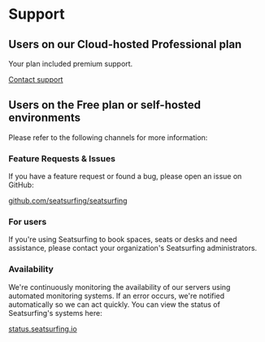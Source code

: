 # Support

## Users on our Cloud-hosted Professional plan

Your plan included premium support.

<a href="/support" class="button button--primary button--lg">Contact support</a>

## Users on the Free plan or self-hosted environments

Please refer to the following channels for more information:

### Feature Requests & Issues

If you have a feature request or found a bug, please open an issue on GitHub:

[github.com/seatsurfing/seatsurfing](https://github.com/seatsurfing/seatsurfing)

### For users

If you're using Seatsurfing to book spaces, seats or desks and need assistance, please contact your organization's Seatsurfing administrators.

### Availability

We're continuously monitoring the availability of our servers using automated monitoring systems. If an error occurs, we're notified automatically so we can act quickly. You can view the status of Seatsurfing's systems here:

[status.seatsurfing.io](https://status.seatsurfing.io)
